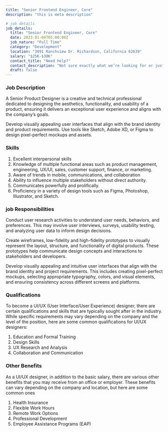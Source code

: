 ```yaml
---
title: "Senior Frontend Engineer, Core"
description: "this is meta description"

# job details
job_details:
  title: "Senior Frontend Engineer, Core"
  date: 2023-01-04T05:00:00Z
  job_nature: "Full Time"
  category: "Development"
  location: "3891 Ranchview Dr. Richardson, California 62639"
  salary: "$25K-$30K"
  contact_title: "Need help?"
  contact_description: "Not sure exactly what we’re looking for or just want clarification? We’d be happy to chat with you and clear things up for you. Anytime"
  draft: false
---
```


### Job Description

A Senior Product Designer is a creative and technical professional dedicated to designing the aesthetics, functionality, and usability of a product, ensuring it delivers an exceptional user experience and aligns with the company’s goals.

Develop visually appealing user interfaces that align with the brand identity and product requirements. Use tools like Sketch, Adobe XD, or Figma to design pixel-perfect mockups and assets.

### Skills

1. Excellent interpersonal skills
2. Knowledge of multiple functional areas such as product management, engineering, UX/UI, sales, customer support, finance, or marketing.
3. Aware of trends in mobile, communications, and collaboration
4. Ability to influence multiple stakeholders without direct authority.
5. Communicates powerfully and prolifically.
6. Proficiency in a variety of design tools such as Figma, Photoshop, Illustrator, and Sketch.

### job Responsibilities

Conduct user research activities to understand user needs, behaviors, and preferences. This may involve user interviews, surveys, usability testing, and analyzing user data to inform design decisions.

Create wireframes, low-fidelity and high-fidelity prototypes to visually represent the layout, structure, and functionality of digital products. These prototypes help communicate design concepts and interactions to stakeholders and developers.

Develop visually appealing and intuitive user interfaces that align with the brand identity and project requirements. This includes creating pixel-perfect mockups, selecting appropriate typography, colors, and visual elements, and ensuring consistency across different screens and platforms.

### Qualifications

To become a UI/UX (User Interface/User Experience) designer, there are certain qualifications and skills that are typically sought after in the industry. While specific requirements may vary depending on the company and the level of the position, here are some common qualifications for UI/UX designers:

1. Education and Formal Training
2. Design Skills
3. UX Research and Analysis
4. Collaboration and Communication

### Other Benefits

As a UI/UX designer, in addition to the basic salary, there are various other benefits that you may receive from an office or employer. These benefits can vary depending on the company and location, but here are some common ones

1. Health Insurance
2. Flexible Work Hours
3. Remote Work Options
4. Professional Development
5. Employee Assistance Programs (EAP)
